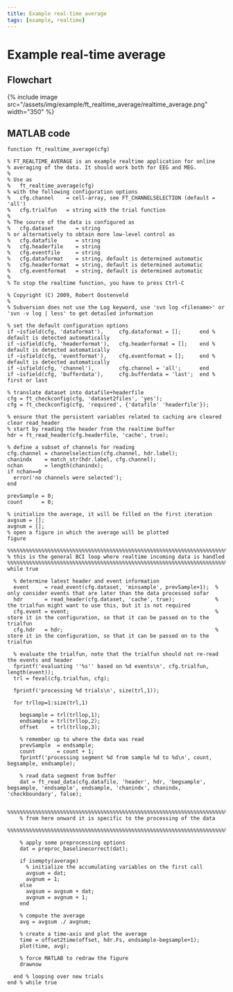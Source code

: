 ```yaml
---
title: Example real-time average
tags: [example, realtime]
---
```


# Example real-time average

## Flowchart

{% include image src="/assets/img/example/ft_realtime_average/realtime_average.png" width="350" %}

## MATLAB code

    function ft_realtime_average(cfg)

    % FT_REALTIME_AVERAGE is an example realtime application for online
    % averaging of the data. It should work both for EEG and MEG.
    %
    % Use as
    %   ft_realtime_average(cfg)
    % with the following configuration options
    %   cfg.channel    = cell-array, see FT_CHANNELSELECTION (default = 'all')
    %   cfg.trialfun   = string with the trial function
    %
    % The source of the data is configured as
    %   cfg.dataset       = string
    % or alternatively to obtain more low-level control as
    %   cfg.datafile      = string
    %   cfg.headerfile    = string
    %   cfg.eventfile     = string
    %   cfg.dataformat    = string, default is determined automatic
    %   cfg.headerformat  = string, default is determined automatic
    %   cfg.eventformat   = string, default is determined automatic
    %
    % To stop the realtime function, you have to press Ctrl-C

    % Copyright (C) 2009, Robert Oostenveld
    %
    % Subversion does not use the Log keyword, use 'svn log <filename>' or 'svn -v log | less' to get detailed information

    % set the default configuration options
    if ~isfield(cfg, 'dataformat'),     cfg.dataformat = [];      end % default is detected automatically
    if ~isfield(cfg, 'headerformat'),   cfg.headerformat = [];    end % default is detected automatically
    if ~isfield(cfg, 'eventformat'),    cfg.eventformat = [];     end % default is detected automatically
    if ~isfield(cfg, 'channel'),        cfg.channel = 'all';      end
    if ~isfield(cfg, 'bufferdata'),     cfg.bufferdata = 'last';  end % first or last

    % translate dataset into datafile+headerfile
    cfg = ft_checkconfig(cfg, 'dataset2files', 'yes');
    cfg = ft_checkconfig(cfg, 'required', {'datafile' 'headerfile'});

    % ensure that the persistent variables related to caching are cleared
    clear read_header
    % start by reading the header from the realtime buffer
    hdr = ft_read_header(cfg.headerfile, 'cache', true);

    % define a subset of channels for reading
    cfg.channel = channelselection(cfg.channel, hdr.label);
    chanindx    = match_str(hdr.label, cfg.channel);
    nchan       = length(chanindx);
    if nchan==0
      error('no channels were selected');
    end

    prevSample = 0;
    count      = 0;

    % initialize the average, it will be filled on the first iteration
    avgsum = [];
    avgnum = [];
    % open a figure in which the average will be plotted
    figure

    %%%%%%%%%%%%%%%%%%%%%%%%%%%%%%%%%%%%%%%%%%%%%%%%%%%%%%%%%%%%%%%%%%%%%%%%%%%%%%%%
    % this is the general BCI loop where realtime incoming data is handled
    %%%%%%%%%%%%%%%%%%%%%%%%%%%%%%%%%%%%%%%%%%%%%%%%%%%%%%%%%%%%%%%%%%%%%%%%%%%%%%%%
    while true

      % determine latest header and event information
      event     = read_event(cfg.dataset, 'minsample', prevSample+1);  % only consider events that are later than the data processed sofar
      hdr       = read_header(cfg.dataset, 'cache', true);             % the trialfun might want to use this, but it is not required
      cfg.event = event;                                               % store it in the configuration, so that it can be passed on to the trialfun
      cfg.hdr   = hdr;                                                 % store it in the configuration, so that it can be passed on to the trialfun

      % evaluate the trialfun, note that the trialfun should not re-read the events and header
      fprintf('evaluating ''%s'' based on %d events\n', cfg.trialfun, length(event));
      trl = feval(cfg.trialfun, cfg);

      fprintf('processing %d trials\n', size(trl,1));

      for trllop=1:size(trl,1)

        begsample = trl(trllop,1);
        endsample = trl(trllop,2);
        offset    = trl(trllop,3);

        % remember up to where the data was read
        prevSample  = endsample;
        count       = count + 1;
        fprintf('processing segment %d from sample %d to %d\n', count, begsample, endsample);

        % read data segment from buffer
        dat = ft_read_data(cfg.datafile, 'header', hdr, 'begsample', begsample, 'endsample', endsample, 'chanindx', chanindx, 'checkboundary', false);

        %%%%%%%%%%%%%%%%%%%%%%%%%%%%%%%%%%%%%%%%%%%%%%%%%%%%%%%%%%%%%%%%%%%%%%%%%%%%%%%%
        % from here onward it is specific to the processing of the data
        %%%%%%%%%%%%%%%%%%%%%%%%%%%%%%%%%%%%%%%%%%%%%%%%%%%%%%%%%%%%%%%%%%%%%%%%%%%%%%%%

        % apply some preprocessing options
        dat = preproc_baselinecorrect(dat);

        if isempty(average)
          % initialize the accumulating variables on the first call
          avgsum = dat;
          avgnum = 1;
        else
          avgsum = avgsum + dat;
          avgnum = avgnum + 1;
        end

        % compute the average
        avg = avgsum ./ avgnum;

        % create a time-axis and plot the average
        time = offset2time(offset, hdr.Fs, endsample-begsample+1);
        plot(time, avg);

        % force MATLAB to redraw the figure
        drawnow

      end % looping over new trials
    end % while true

